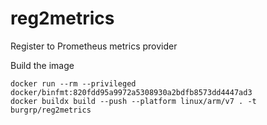 # reg2metrics
Register to Prometheus metrics provider


Build the image
```shell
docker run --rm --privileged docker/binfmt:820fdd95a9972a5308930a2bdfb8573dd4447ad3
docker buildx build --push --platform linux/arm/v7 . -t burgrp/reg2metrics
```
